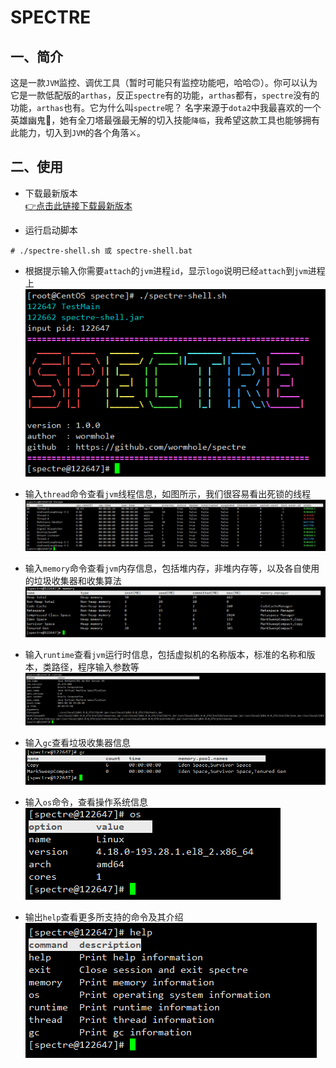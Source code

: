 # SPECTRE

## 一、简介
这是一款`JVM`监控、调优工具（暂时可能只有监控功能吧，哈哈🙃）。你可以认为它是一款低配版的`arthas`，反正`spectre`有的功能，`arthas`都有，`spectre`没有的功能，`arthas`也有。它为什么叫`spectre`呢？
名字来源于`dota2`中我最喜欢的一个英雄幽鬼👻，她有全刀塔最强最无解的切入技能`降临`，我希望这款工具也能够拥有此能力，切入到`JVM`的各个角落⚔。

## 二、使用
* 下载最新版本  
 [👉点击此链接下载最新版本]()
 
* 运行启动脚本  
```
# ./spectre-shell.sh 或 spectre-shell.bat
```

* 根据提示输入你需要`attach`的`jvm`进程`id`，显示`logo`说明已经`attach`到`jvm`进程上  
![attach](image/attach.png)

* 输入`thread`命令查看`jvm`线程信息，如图所示，我们很容易看出死锁的线程  
![thread](image/thread.png)

* 输入`memory`命令查看`jvm`内存信息，包括堆内存，非堆内存等，以及各自使用的垃圾收集器和收集算法  
![memory](image/memory.png)

* 输入`runtime`查看`jvm`运行时信息，包括虚拟机的名称版本，标准的名称和版本，类路径，程序输入参数等  
![runtime](image/runtime.png)

* 输入`gc`查看垃圾收集器信息  
![gc](image/gc.png)

* 输入`os`命令，查看操作系统信息  
![os](image/os.png)

* 输出`help`查看更多所支持的命令及其介绍  
![help](image/help.png)